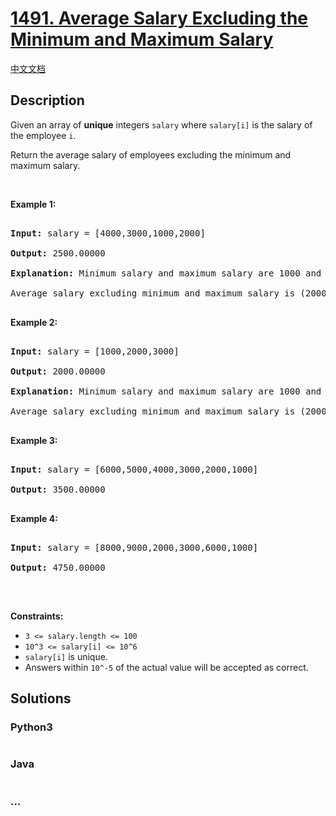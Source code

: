 # [1491. Average Salary Excluding the Minimum and Maximum Salary](https://leetcode.com/problems/average-salary-excluding-the-minimum-and-maximum-salary)

[中文文档](/solution/1400-1499/1491.Average%20Salary%20Excluding%20the%20Minimum%20and%20Maximum%20Salary/README.md)

## Description

<p>Given an array of <strong>unique</strong> integers <code>salary</code>&nbsp;where <code>salary[i]</code> is the salary of the employee <code>i</code>.</p>

<p>Return the average salary of employees excluding the minimum and maximum salary.</p>

<p>&nbsp;</p>

<p><strong>Example 1:</strong></p>

<pre>

<strong>Input:</strong> salary = [4000,3000,1000,2000]

<strong>Output:</strong> 2500.00000

<strong>Explanation: </strong>Minimum salary and maximum salary are 1000 and 4000 respectively.

Average salary excluding minimum and maximum salary is (2000+3000)/2= 2500

</pre>

<p><strong>Example 2:</strong></p>

<pre>

<strong>Input:</strong> salary = [1000,2000,3000]

<strong>Output:</strong> 2000.00000

<strong>Explanation: </strong>Minimum salary and maximum salary are 1000 and 3000 respectively.

Average salary excluding minimum and maximum salary is (2000)/1= 2000

</pre>

<p><strong>Example 3:</strong></p>

<pre>

<strong>Input:</strong> salary = [6000,5000,4000,3000,2000,1000]

<strong>Output:</strong> 3500.00000

</pre>

<p><strong>Example 4:</strong></p>

<pre>

<strong>Input:</strong> salary = [8000,9000,2000,3000,6000,1000]

<strong>Output:</strong> 4750.00000

</pre>

<p>&nbsp;</p>

<p><strong>Constraints:</strong></p>

<ul>
    <li><code>3 &lt;= salary.length &lt;= 100</code></li>
    <li><code>10^3&nbsp;&lt;= salary[i] &lt;= 10^6</code></li>
    <li><code>salary[i]</code> is unique.</li>
    <li>Answers within <code>10^-5</code> of the actual value will be accepted as correct.</li>
</ul>

## Solutions

<!-- tabs:start -->

### **Python3**

```python

```

### **Java**

```java

```

### **...**

```

```

<!-- tabs:end -->
